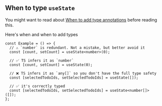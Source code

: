 ## When to type `useState`

You might want to read about [When to add type annotations](/typescript/when-to-add-type-annotations.md) before reading this.

Here's when and when to add types

```tsx
const Example = () => {
  // ⚠️ `number` is redundant. Not a mistake, but better avoid it
  const [count, setCount] = useState<number>(0);

  // ✅ TS infers it as `number`
  const [count, setCount] = useState(0);

  // ❌ TS infers it as `any[]` so you don't have the full type safety
  const [selectedTodoIds, setSelectedTodoIds] = useState([]);

  // ✅ it's correctly typed
  const [selectedTodoIds, setSelectedTodoIds] = useState<number[]>([]);
};
```
